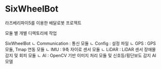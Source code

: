 # SixWheelBot
라즈베리파이5를 이용한 배달로봇 프로젝트

모듈 별 개별 디렉토리에 작업

SixWheelBot
ㄴ Communication  : 통신 모듈
ㄴ Config         : 설정 파일
ㄴ GPS            : GPS 모듈, Tmap 연동 모듈
ㄴ IMU            : 9축 자이로 센서 모듈
ㄴ LiDAR          : LiDAR 센서 장애물 감지 및 회피 모듈
ㄴ AI             : OpenCV 기반 이미지 처리 모듈 및 신호등/횡단보도 감지 AI 모델
